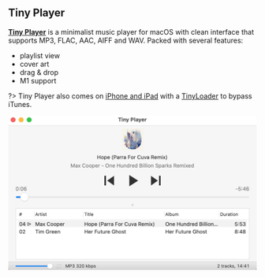 ## Tiny Player
[**Tiny Player**](https://www.catnapgames.com/tiny-player-for-mac/) is a minimalist music player for macOS with clean interface that supports MP3, FLAC, AAC, AIFF and WAV. Packed with several features:

- playlist view
- cover art
- drag & drop
- M1 support

?> Tiny Player also comes on [iPhone and iPad](https://www.catnapgames.com/tiny-player/) with a [TinyLoader](https://www.catnapgames.com/tiny-loader/) to bypass iTunes.

![tiny player](_images/tp.png "Tiny player playlist view")
